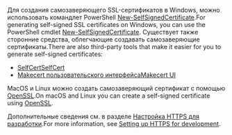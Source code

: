 <span data-ttu-id="5cea3-101">Для создания самозаверяющего SSL-сертификатов в Windows, можно использовать командлет PowerShell [New-SelfSignedCertificate](https://technet.microsoft.com/itpro/powershell/windows/pki/new-selfsignedcertificate).</span><span class="sxs-lookup"><span data-stu-id="5cea3-101">For generating self-signed SSL certificates on Windows, you can use the PowerShell cmdlet [New-SelfSignedCertificate](https://technet.microsoft.com/itpro/powershell/windows/pki/new-selfsignedcertificate).</span></span> <span data-ttu-id="5cea3-102">Существует также сторонние средства, облегчающие создавать самозаверяющие сертификаты.</span><span class="sxs-lookup"><span data-stu-id="5cea3-102">There are also third-party tools that make it easier for you to generate self-signed certificates:</span></span>

* [<span data-ttu-id="5cea3-103">SelfCert</span><span class="sxs-lookup"><span data-stu-id="5cea3-103">SelfCert</span></span>](https://www.pluralsight.com/blog/software-development/selfcert-create-a-self-signed-certificate-interactively-gui-or-programmatically-in-net)
* [<span data-ttu-id="5cea3-104">Makecert пользовательского интерфейса</span><span class="sxs-lookup"><span data-stu-id="5cea3-104">Makecert UI</span></span>](http://makecertui.codeplex.com/)

<span data-ttu-id="5cea3-105">MacOS и Linux можно создать самозаверяющий сертификат с помощью [OpenSSL](https://www.openssl.org/).</span><span class="sxs-lookup"><span data-stu-id="5cea3-105">On macOS and Linux you can create a self-signed certificate using [OpenSSL](https://www.openssl.org/).</span></span>

<span data-ttu-id="5cea3-106">Дополнительные сведения см. в разделе [Настройка HTTPS для разработки](xref:security/https).</span><span class="sxs-lookup"><span data-stu-id="5cea3-106">For more information, see [Setting up HTTPS for development](xref:security/https).</span></span>
